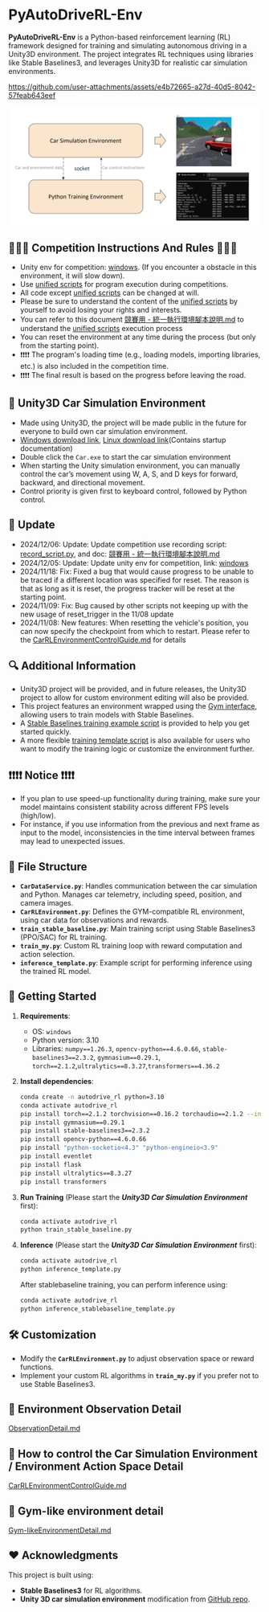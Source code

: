 # PyAutoDriveRL-Env

**PyAutoDriveRL-Env** is a Python-based reinforcement learning (RL) framework designed for training and simulating
autonomous driving in a Unity3D environment. The project integrates RL techniques using libraries like Stable
Baselines3, and leverages Unity3D for realistic car simulation environments.

https://github.com/user-attachments/assets/e4b72665-a27d-40d5-8042-57feab643eef

![SystemFramework.png](doc%2FSystemFramework.png)

## 🥇🥈🥉 Competition Instructions And Rules 🥉🥈🥇
* Unity env for competition: [windows](https://gofile.me/7jNiV/BTb6VG54b). (If you encounter a obstacle in this environment, it will slow down).
* Use [unified scripts](record_script.py) for program execution during competitions. 
* All code except [unified scripts](record_script.py) can be changed at will.
* Please be sure to understand the content of the [unified scripts](record_script.py) by yourself to avoid losing your rights and interests.
* You can refer to this document [競賽用 - 統一執行環境腳本說明.md](https://github.com/Bacon9629/PyAutoDriveRL-Env/blob/main/doc/%E7%AB%B6%E8%B3%BD%E7%94%A8%20-%20%E7%B5%B1%E4%B8%80%E5%9F%B7%E8%A1%8C%E7%92%B0%E5%A2%83%E8%85%B3%E6%9C%AC%E8%AA%AA%E6%98%8E.md) to understand the [unified scripts](record_script.py) execution process
* You can reset the environment at any time during the process (but only from the starting point).
* ❗❗❗❗ The program's loading time (e.g., loading models, importing libraries, etc.) is also included in the competition time.
* ❗❗❗❗ The final result is based on the progress before leaving the road.

## 🚗 Unity3D Car Simulation Environment

- Made using Unity3D, the project will be made public in the future for everyone to build own car simulation environment.
- [Windows download link](https://gofile.me/7jNiV/q7CELHz77), [Linux download link](https://gofile.me/7jNiV/4fe30vS9P)(Contains startup documentation)
- Double click the `Car.exe` to start the car simulation environment
- When starting the Unity simulation environment, you can manually control the car’s movement using W, A, S, and D keys for forward, backward, and directional movement.
- Control priority is given first to keyboard control, followed by Python control.

## 📑 Update
- 2024/12/06: Update: Update competition use recording script: [record_script.py](record_script.py), and doc: [競賽用 - 統一執行環境腳本說明.md](https://github.com/Bacon9629/PyAutoDriveRL-Env/blob/main/doc/%E7%AB%B6%E8%B3%BD%E7%94%A8%20-%20%E7%B5%B1%E4%B8%80%E5%9F%B7%E8%A1%8C%E7%92%B0%E5%A2%83%E8%85%B3%E6%9C%AC%E8%AA%AA%E6%98%8E.md)
- 2024/12/05: Update: Update unity env for competition, link: [windows](https://gofile.me/7jNiV/BTb6VG54b)
- 2024/11/18: Fix: Fixed a bug that would cause progress to be unable to be traced if a different location was specified for reset. The reason is that as long as it is reset, the progress tracker will be reset at the starting point.
- 2024/11/09: Fix: Bug caused by other scripts not keeping up with the new usage of reset_trigger in the 11/08 update
- 2024/11/08: New features: When resetting the vehicle's position, you can now specify the checkpoint from which to restart. Please refer to the [CarRLEnvironmentControlGuide.md](doc%2FCarRLEnvironmentControlGuide.md) for details

## 🔍 Additional Information

- Unity3D project will be provided, and in future releases, the Unity3D project to allow for custom environment
  editing will also be provided.
- This project features an environment wrapped using the [Gym interface](CarRLEnvironment.py), allowing users to train models with Stable
  Baselines.
- A [Stable Baselines training example script](train_stable_baseline.py) is provided to help you get started quickly.
- A more flexible [training template script](train_my.py) is also available for users who want to modify the training
  logic or customize the environment further.

## ❗❗❗❗ Notice ❗❗❗❗

- If you plan to use speed-up functionality during training, make sure your model maintains consistent stability across
  different FPS levels (high/low).
- For instance, if you use information from the previous and next frame as input to the model, inconsistencies in the
  time interval between frames may lead to unexpected issues.

## 🏬 File Structure

- **`CarDataService.py`**: Handles communication between the car simulation and Python. Manages car telemetry, including
  speed, position, and camera images.
- **`CarRLEnvironment.py`**: Defines the GYM-compatible RL environment, using car data for observations and rewards.
- **`train_stable_baseline.py`**: Main training script using Stable Baselines3 (PPO/SAC) for RL training.
- **`train_my.py`**: Custom RL training loop with reward computation and action selection.
- **`inference_template.py`**: Example script for performing inference using the trained RL model.

## 📒 Getting Started

1. **Requirements**:
    - OS: `windows`
    - Python version: 3.10
    - Libraries: `numpy==1.26.3`, `opencv-python==4.6.0.66`, `stable-baselines3==2.3.2`, `gymnasium==0.29.1`, `torch==2.1.2`,`ultralytics==8.3.27`,`transformers==4.36.2`

2. **Install dependencies**:
    ```bash
    conda create -n autodrive_rl python=3.10
    conda activate autodrive_rl
    pip install torch==2.1.2 torchvision==0.16.2 torchaudio==2.1.2 --index-url https://download.pytorch.org/whl/cu118
    pip install gymnasium==0.29.1
    pip install stable-baselines3==2.3.2
    pip install opencv-python==4.6.0.66
    pip install "python-socketio<4.3" "python-engineio<3.9"
    pip install eventlet
    pip install flask
    pip install ultralytics==8.3.27
    pip install transformers
    ```

3. **Run Training** (Please start the **_Unity3D Car Simulation Environment_** first):
    ```bash
    conda activate autodrive_rl
    python train_stable_baseline.py
    ```

4. **Inference** (Please start the **_Unity3D Car Simulation Environment_** first):
    ```bash
    conda activate autodrive_rl
    python inference_template.py
    ```
   
    After stablebaseline training, you can perform inference using:
    ```bash
    conda activate autodrive_rl
    python inference_stablebaseline_template.py
    ```

## 🛠️ Customization

- Modify the **`CarRLEnvironment.py`** to adjust observation space or reward functions.
- Implement your custom RL algorithms in **`train_my.py`** if you prefer not to use Stable Baselines3.

## 📜 Environment Observation Detail

[ObservationDetail.md](doc/ObservationDetail.md)

## 📜 How to control the Car Simulation Environment / Environment Action Space Detail

[CarRLEnvironmentControlGuide.md](doc/CarRLEnvironmentControlGuide.md)

## 📜 Gym-like environment detail

[Gym-likeEnvironmentDetail.md](doc/Gym-likeEnvironmentDetail.md)

## ❤️ Acknowledgments

This project is built using:

- **Stable Baselines3** for RL algorithms.
- **Unity 3D car simulation environment** modification
  from [GitHub repo](https://github.com/udacity/self-driving-car-sim.git). 
